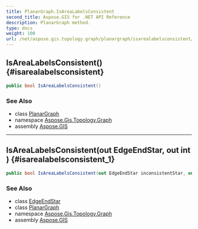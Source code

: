 ```yaml
---
title: PlanarGraph.IsAreaLabelsConsistent
second_title: Aspose.GIS for .NET API Reference
description: PlanarGraph method. 
type: docs
weight: 100
url: /net/aspose.gis.topology.graph/planargraph/isarealabelsconsistent/
---
```

## IsAreaLabelsConsistent() {#isarealabelsconsistent}

```csharp
public bool IsAreaLabelsConsistent()
```

### See Also

* class [PlanarGraph](../)
* namespace [Aspose.Gis.Topology.Graph](../../planargraph/)
* assembly [Aspose.GIS](../../../)

---

## IsAreaLabelsConsistent(out EdgeEndStar, out int) {#isarealabelsconsistent_1}

```csharp
public bool IsAreaLabelsConsistent(out EdgeEndStar inconsistentStar, out int geometryIndex)
```

### See Also

* class [EdgeEndStar](../../edgeendstar/)
* class [PlanarGraph](../)
* namespace [Aspose.Gis.Topology.Graph](../../planargraph/)
* assembly [Aspose.GIS](../../../)


